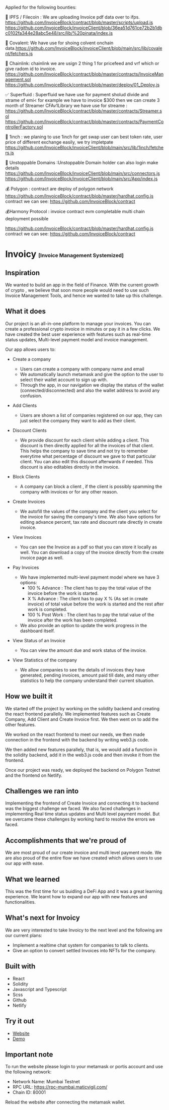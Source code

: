 Applied for the following bounties:


👤 IPFS / Filecoin : We are uploading Invoice pdf data over to ifps.
https://github.com/InvoiceBlock/contract/blob/master/scripts/upload.js
https://github.com/InvoiceBlock/invoiceClient/blob/36ea51d761ce72b2b1dbc0102fa344e28abc5e48/src/lib/%20pinata/index.js


🚀 Covalent: We have use for shoing colvent onchain data.https://github.com/InvoiceBlock/invoiceClient/blob/main/src/lib/covalent/fetchers.js

📜 Chainlink: chainlink we are usign 2 thing 1 for  pricefeed and vrf which or give radom id to invoice.
https://github.com/InvoiceBlock/contract/blob/master/contracts/InvoiceManagement.sol
https://github.com/InvoiceBlock/contract/blob/master/deploy/01_Deploy.js

✅ Superfluid : Superfluid we have use for payment sholud divide and strame of emi<
for example we have to invoice $300 then we can create 3 month of Streamer
CFAv1Library we have use for streame : https://github.com/InvoiceBlock/contract/blob/master/contracts/Streamer.sol 
https://github.com/InvoiceBlock/contract/blob/master/contracts/PaymentControllerFactory.sol

👥 1inch : we planing to use 1inch for get swap user can best token rate, user price of different exchange easily, we try impletpate
https://github.com/InvoiceBlock/invoiceClient/blob/main/src/lib/1inch/fetchers.js

🎨 Unstoppable Domains :Unstoppable Domain holder can also login make details
https://github.com/InvoiceBlock/invoiceClient/blob/main/src/connectors.js
https://github.com/InvoiceBlock/invoiceClient/blob/main/src/App/index.js

💰  Polygon : contract are deploy of polygon network
https://github.com/InvoiceBlock/contract/blob/master/hardhat.config.js
contract we can see: https://github.com/InvoiceBlock/contract


💰Harmony Protocol : invoice contract evm completable multi chain deployment possible 

https://github.com/InvoiceBlock/contract/blob/master/hardhat.config.js
contract we can see: https://github.com/InvoiceBlock/contract

# Invoicy <span style="font-size:medium;">[Invoice Management Systemized]</span>

## Inspiration

We wanted to build an app in the field of Finance. With the current growth of crypto , we believe that soon more people would need to use such Invoice Management Tools, and hence we wanted to take up this challenge.


## What it does

Our project is an all-in-one platform to manage your invoices. You can create a professional crypto invoice in minutes or pay it in a few clicks. We have created the best user experience with features such as real-time status updates, Multi-level payment model and invoice management.

Our app allows users to:

- Create a company
  - Users can create a company with company name and email
  - We automatically launch metamask and give the option to the user to select their wallet account to sign up with.
  - Through the app, in our navigation we display the status of the wallet (connected/disconnected) and also the wallet address to avoid any confusion.
  
- Add Clients
  - Users are shown a list of companies registered on our app, they can just select the company they want to add as their client.
  
- Discount Clients
  - We provide discount for each client while adding a client. This discount is then directly applied for all the invoices of that client. This helps the company to save time and not try to remember everytime what percentage of discount we gave to that particular client. You can also edit this discount afterwards if needed. This discount is also editables directly in the invoice.
  
- Block Clients
  - A company can block a client , if the client is possibly spamming the company with invoices or for any other reason.
- Create Invoices
  - We autofill the values of the company and the client you select for the invoice for saving the company's time. We also have options for editing advance percent, tax rate and discount rate directly in create invoice.
  
- View Invoices
  - You can see the Invoice as a pdf so that you can store it locally as well. You can download a copy of the invoice directly from the create invoice page as well.

- Pay Invoices
  - We have implemented multi-level payment model where we have 3 options:
    - 100 % Advance : The client has to pay the total value of the invoice before the work is started.
    - X % Advance : The client has to pay X % (As set in create invoice) of total value before the work is started and the rest after work is completed.
    - 100 % Post Work : The client has to pay the total value of the invoice after the work has been completed.
  - We also provide an option to update the work progress in the dashboard itself.
  
- View Status of an Invoice
  - You can view the amount due and work status of the invoice.
- View Statistics of the company
  - We allow companies to see the details of invoices they have generated, pending invoices, amount paid till date, and many other statistics to help the company understand their current situation.

## How we built it

We started off the project by working on the solidity backend and creating the react frontend parallelly. We implemented features such as Create Company, Add Client and Create Invoice first. We then went on to add the other features.

We worked on the react frontend to meet our needs, we then made connection in the frontend with the backend by writing web3.js code.

We then added new features parallely, that is, we would add a function in the solidity backend, add it in the web3.js code and then invoke it from the frontend.

Once our project was ready, we deployed the backend on Polygon Testnet and the frontend on Netlify.

## Challenges we ran into 

Implementing the frontend of Create Invoice and connecting it to backend was the biggest challenge we faced. We also faced challenges in implementing Real time status updates and Multi level payment model. But we overcame these challenges by working hard to resolve the errors we faced.

## Accomplishments that we're proud of

We are most proud of our create invoice and multi level payment mode. We are also proud of the entire flow we have created which allows users to use our app with ease.

## What we learned

This was the first time for us buidling a DeFi App and it was a great learning experience. We learnt how to expand our app with new features and functionalities.

## What's next for Invoicy

We are very interested to take Invoicy to the next level and the following are our current plans:

- Implement a realtime chat system for companies to talk to clients.
- Give an option to convert settled Invoices into NFTs for the company.

## Built with

- React
- Solidity
- Javascript and Typescript
- Scss
- Github
- Netlify

## Try it out

- [Website](https://invoicy-dapp.netlify.app/)
- [Demo]()

## Important note

To run the website please login to your metamask or portis account and use the following network:

- Network Name: Mumbai Testnet
- RPC URL: https://rpc-mumbai.maticvigil.com/
- Chain ID: 80001

Reload the website after connecting the metamask wallet.
